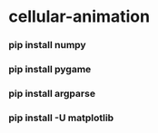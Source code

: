 # cellular-animation

### pip install numpy
### pip install pygame
### pip install argparse
### pip install -U matplotlib
